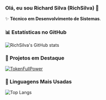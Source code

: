 ### Olá, eu sou Richard Silva (RichSilva) 👋

✨ **Técnico em Desenvolvimento de Sistemas**.

### 📊 Estatísticas no GitHub

![RichSilva's GitHub stats](https://github-readme-stats.vercel.app/api?username=RichSilva&show_icons=true&theme=dracula)

### 📌 Projetos em Destaque

[![TokenFullPower](https://github-readme-stats.vercel.app/api/pin/?username=RichSilva&repo=token_full_power)](https://github.com/RichSilva/token_full_power)

### 🚀 Linguagens Mais Usadas

![Top Langs](https://github-readme-stats.vercel.app/api/top-langs/?username=RichSilva&layout=compact)
